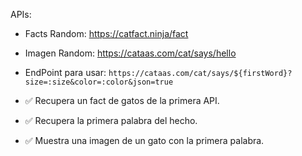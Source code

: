APIs:

- Facts Random: https://catfact.ninja/fact
- Imagen Random: https://cataas.com/cat/says/hello

- EndPoint para usar: `https://cataas.com/cat/says/${firstWord}?size=:size&color=:color&json=true`

- ✅ Recupera un fact de gatos de la primera API.
- ✅ Recupera la primera palabra del hecho.
- ✅ Muestra una imagen de un gato con la primera palabra.
